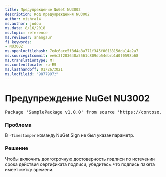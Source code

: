```yaml
---
title: Предупреждение NuGet NU3002
description: Код предупреждения NU3002
author: mishra14
ms.author: jodou
ms.date: 8/16/2018
ms.topic: reference
ms.reviewer: anangaur
f1_keywords:
- NU3002
ms.openlocfilehash: 7edc6ace5f8d4a8a771f345f0018815dda14a2a7
ms.sourcegitcommit: ee6c3f203648a5561c809db54ebeb1d0f0598b68
ms.translationtype: MT
ms.contentlocale: ru-RU
ms.lasthandoff: 01/26/2021
ms.locfileid: "98779972"
---
```

# <a name="nuget-warning-nu3002"></a>Предупреждение NuGet NU3002

<pre>Package 'SamplePackage v1.0.0' from source 'https://contoso.com/index.json': The '-Timestamper' option was not provided. The signed package will not be timestamped. To learn more about this option, please visit https://docs.nuget.org/docs/reference/command-line-reference.</pre>

### <a name="issue"></a>Проблема

В `-Timestamper` команду NuGet Sign не был указан параметр.


### <a name="solution"></a>Решение

Чтобы включить долгосрочную достоверность подписи по истечении срока действия сертификата подписи, убедитесь, что подпись пакета имеет метку времени.


